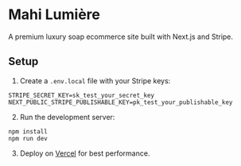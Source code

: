 # Mahi Lumière

A premium luxury soap ecommerce site built with Next.js and Stripe.

## Setup

1. Create a `.env.local` file with your Stripe keys:
```
STRIPE_SECRET_KEY=sk_test_your_secret_key
NEXT_PUBLIC_STRIPE_PUBLISHABLE_KEY=pk_test_your_publishable_key
```

2. Run the development server:
```
npm install
npm run dev
```

3. Deploy on [Vercel](https://vercel.com) for best performance.
